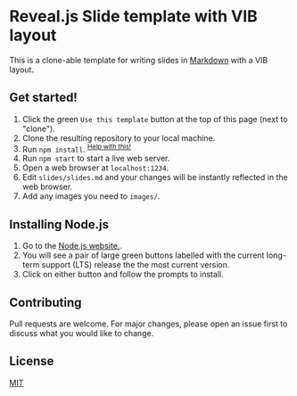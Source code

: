 # Reveal.js Slide template with VIB layout

This is a clone-able template for writing slides in [Markdown]() with a VIB layout.

## Get started!

1. Click the green `Use this template` button at the top of this page (next to "clone").
1. Clone the resulting repository to your local machine.
1. Run `npm install`. <sup>[Help with this!](#installing-nodejs)</sup>
1. Run `npm start` to start a live web server.
1. Open a web browser at `localhost:1234`.
1. Edit `slides/slides.md` and your changes will be instantly reflected in the web browser.
1. Add any images you need to `images/`.

## Installing Node.js

1. Go to the [Node.js website.](https://nodejs.org).
1. You will see a pair of large green buttons labelled with the current long-term support (LTS) release the the most current version.
1. Click on either button and follow the prompts to install.

## Contributing

Pull requests are welcome. For major changes, please open an issue first
to discuss what you would like to change.

## License

[MIT](https://choosealicense.com/licenses/mit/)
